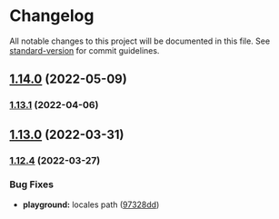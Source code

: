 # Changelog

All notable changes to this project will be documented in this file. See [standard-version](https://github.com/conventional-changelog/standard-version) for commit guidelines.

## [1.14.0](https://github.com/bytedance/bytemd/compare/v1.13.1...v1.14.0) (2022-05-09)

### [1.13.1](https://github.com/bytedance/bytemd/compare/v1.13.0...v1.13.1) (2022-04-06)

## [1.13.0](https://github.com/bytedance/bytemd/compare/v1.12.4...v1.13.0) (2022-03-31)

### [1.12.4](https://github.com/bytedance/bytemd/compare/v1.12.3...v1.12.4) (2022-03-27)


### Bug Fixes

* **playground:** locales path ([97328dd](https://github.com/bytedance/bytemd/commit/97328dd5acb399a53a52f4a906dbb849e888fa83))

